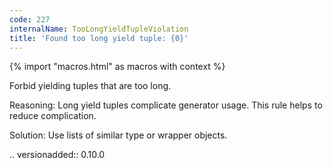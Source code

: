 ```yaml
---
code: 227
internalName: TooLongYieldTupleViolation
title: 'Found too long yield tuple: {0}'
---
```


{% import "macros.html" as macros with context %}

Forbid yielding tuples that are too long.

Reasoning: Long yield tuples complicate generator usage. This rule helps
to reduce complication.

Solution: Use lists of similar type or wrapper objects.

.. versionadded:: 0.10.0